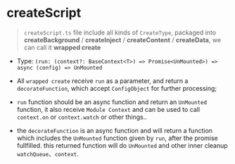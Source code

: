 # createScript

>`createScript.ts` file include all kinds of `CreateType`, packaged into
**createBackground** / **createInject** / **createContent** / **createData**, we can call it **wrapped create**

- Type: `(run: (context?: BaseContext<T>) => Promise<UnMounted>) => async (config) => UnMounted`

- All `wrapped create` receive `run` as a parameter, and return a `decorateFunction`, which accept `ConfigObject` for further processing;
- `run` function should be an async function and return an `UnMounted` function, it also receive `Module Context` and can be used to call `context.on` or `context.watch` or other things..

- the `decorateFunction` is an async function and will return a function which includes the `UnMounted` function given by `run`, after the promise fullfilled. this returned function will do `UnMounted` and other inner cleanup `watchQueue`、`context`.
